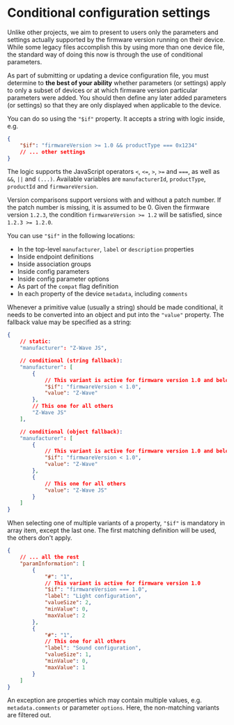 # Conditional configuration settings

Unlike other projects, we aim to present to users only the parameters and settings actually supported by the firmware version running on their device. While some legacy files accomplish this by using more than one device file, the standard way of doing this now is through the use of conditional parameters.

As part of submitting or updating a device configuration file, you must determine to **the best of your ability** whether parameters (or settings) apply to only a subset of devices or at which firmware version particular parameters were added. You should then define any later added parameters (or settings) so that they are only displayed when applicable to the device.

You can do so using the `"$if"` property. It accepts a string with logic inside, e.g.

```json
{
	"$if": "firmwareVersion >= 1.0 && productType === 0x1234"
	// ... other settings
}
```

The logic supports the JavaScript operators `<`, `<=`, `>`, `>=` and `===`, as well as `&&`, `||` and `(...)`. Available variables are `manufacturerId`, `productType`, `productId` and `firmwareVersion`.

Version comparisons support versions with and without a patch number. If the patch number is missing, it is assumed to be 0. Given the firmware version `1.2.3`, the condition `firmwareVersion >= 1.2` will be satisfied, since `1.2.3 >= 1.2.0`.

You can use `"$if"` in the following locations:

-   In the top-level `manufacturer`, `label` or `description` properties
-   Inside endpoint definitions
-   Inside association groups
-   Inside config parameters
-   Inside config parameter options
-   As part of the `compat` flag definition
-   In each property of the device `metadata`, including `comments`

Whenever a primitive value (usually a string) should be made conditional, it needs to be converted into an object and put into the `"value"` property. The fallback value may be specified as a string:

```json
{
	// static:
	"manufacturer": "Z-Wave JS",

	// conditional (string fallback):
	"manufacturer": [
		{
			// This variant is active for firmware version 1.0 and below
			"$if": "firmwareVersion < 1.0",
			"value": "Z-Wave"
		},
		// This one for all others
		"Z-Wave JS"
	],

	// conditional (object fallback):
	"manufacturer": [
		{
			// This variant is active for firmware version 1.0 and below
			"$if": "firmwareVersion < 1.0",
			"value": "Z-Wave"
		},
		{
			// This one for all others
			"value": "Z-Wave JS"
		}
	]
}
```

When selecting one of multiple variants of a property, `"$if"` is mandatory in array item, except the last one. The first matching definition will be used, the others don't apply.

```json
{
	// ... all the rest
	"paramInformation": [
		{
			"#": "1",
			// This variant is active for firmware version 1.0
			"$if": "firmwareVersion === 1.0",
			"label": "Light configuration",
			"valueSize": 2,
			"minValue": 0,
			"maxValue": 2
		},
		{
			"#": "1",
			// This one for all others
			"label": "Sound configuration",
			"valueSize": 1,
			"minValue": 0,
			"maxValue": 1
		}
	]
}
```

An exception are properties which may contain multiple values, e.g. `metadata.comments` or parameter `options`. Here, the non-matching variants are filtered out.
